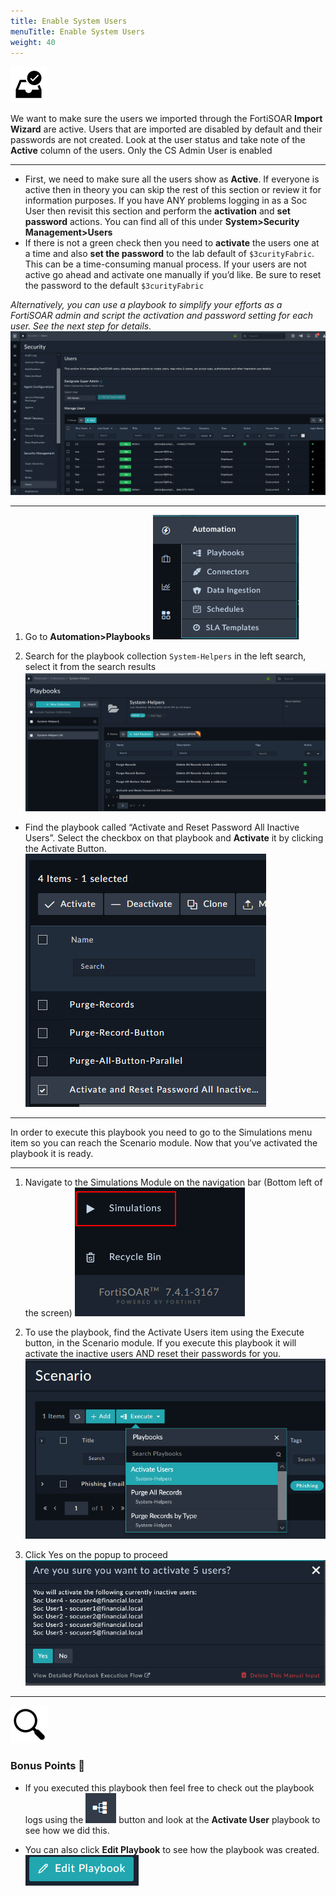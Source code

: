 ```yaml
---
title: Enable System Users
menuTitle: Enable System Users
weight: 40
---
```



![Complete Task](check_box.svg?classes=inline)

We want to make sure the users we imported through the FortiSOAR **Import Wizard** are active. Users that are imported are disabled by default and their passwords are not created. Look at the user status and take note of the **Active** column of the users. Only the CS Admin User is enabled

---

- First, we need to make sure all the users show as **Active**. If everyone is active then in theory you can skip the rest of this section or review it for information purposes. If you have ANY problems logging in as a Soc User then revisit this section and perform the **activation** and **set password** actions. You can find all of this under **System>Security Management>Users**
- If there is not a green check then you need to **activate** the users one at a time and also **set the password** to the lab default of ```$3curityFabric```. This can be a time-consuming manual process. If your users are not active go ahead and activate one manually if you’d like. Be sure to reset the password to the default ```$3curityFabric```

*Alternatively, you can use a playbook to simplify your efforts as a FortiSOAR admin and script the activation and password setting for each user. See the next step for details.*
![Users List](users.png)

---

1. Go to **Automation>Playbooks**
![Automation Tab](automation.png)

1. Search for the playbook collection ```System-Helpers``` in the left search, select it from the search results
![System Helpers Search](system_helpers_playbook.png)

- Find the playbook called “Activate and Reset Password All Inactive Users”. Select the checkbox on that playbook and **Activate** it by clicking the Activate Button. ![Activate playbook](activate.png)

---

In order to execute this playbook you need to go to the Simulations menu item so you can reach the Scenario module. Now that you’ve activated the playbook it is ready.

---

1. Navigate to the Simulations Module on the navigation bar (Bottom left of the screen)
![Simulations Tab](simulations_tab.png)

2. To use the playbook, find the Activate Users item using the Execute button, in the Scenario module. If you execute this playbook it will activate the inactive users AND reset their passwords for you.![Activate User via Execute](scenario.png)
3. Click Yes on the popup to proceed ![Confirm](confirm_scenario.png)

---

![search_icon](mag_glass.svg)
### Bonus Points :money_with_wings:

- If you executed this playbook then feel free to check out the playbook logs using the ![Execution History](logs.png?classes=inline) button and look at the **Activate User** playbook to see how we did this.

- You can also click **Edit Playbook** to see how the playbook was created. ![Edit playbook](editbook.png)
